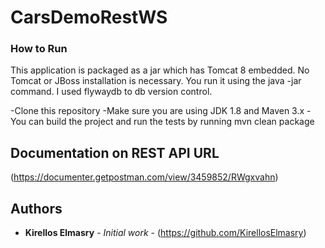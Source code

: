 # CarsDemoRestWS




### How to Run

This application is packaged as a jar which has Tomcat 8 embedded. No Tomcat or JBoss installation is necessary. You run it using the java -jar command. I used flywaydb to db version control.


-Clone this repository
-Make sure you are using JDK 1.8 and Maven 3.x
-You can build the project and run the tests by running mvn clean package



## Documentation on REST API URL

(https://documenter.getpostman.com/view/3459852/RWgxvahn)


## Authors

* **Kirellos Elmasry** - *Initial work* - (https://github.com/KirellosElmasry)




